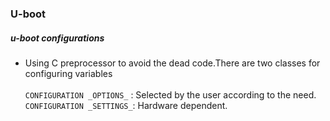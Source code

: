 ### U-boot
##### u-boot configurations
- Using C preprocessor to avoid the dead code.There are two classes for configuring 
  variables<br><br>
  `CONFIGURATION _OPTIONS_` : Selected by the user according to the need.<br>
  `CONFIGURATION _SETTINGS_`: Hardware dependent.<br>
  
  
